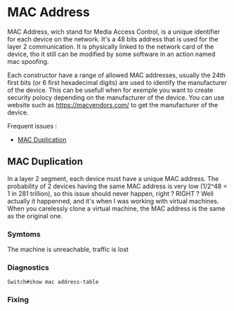 # MAC Address

MAC Address, wich stand for Media Access Control, is a unique identifier for each device on the network. It's a 48 bits address that is used for the layer 2 communication. It is physically linked to the network card of the device, tho it still can be modified by some software in an action named mac spoofing.

Each constructor have a range of allowed MAC addresses, usually the 24th first bits (or 6 first hexadecimal digits) are used to identify the manufacturer of the device. This can be usefull when for exemple you want to create security polocy depending on the manufacturer of the device. You can use website such as https://macvendors.com/ to get the manufacturer of the device.

Frequent issues :

- [MAC Duplication](##MAC-Duplication)

## MAC Duplication

[//]: <> (To confirm)

In a layer 2 segment, each device must have a unique MAC address. The probability of 2 devices having the same MAC address is very low (1/2^48 = 1 in 281 trillion), so this issue should never happen, right ? RIGHT ? Well actually it happenned, and it's when I was working with virtual machines. When you carelessly clone a virtual machine, the MAC address is the same as the original one.

### Symtoms

The machine is unreachable, traffic is lost

### Diagnostics

```Cisco IOS
Switch#show mac address-table
```

### Fixing
